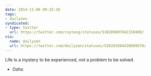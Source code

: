 ```yaml
---
date: 2014-11-06 09:25:16
tags:
- dailyzen
syndicated:
- type: twitter
  url: https://twitter.com/roytang/statuses/530289807042150400/
via:
  name: dailyzen
  url: https://twitter.com/dailyzen/statuses/530283504438099970/
---
```


Life is a mystery to be experienced, not a problem to be solved.



- Osho